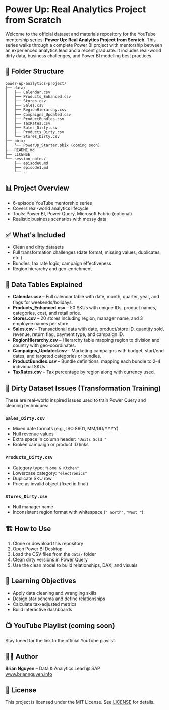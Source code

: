 
# Power Up: Real Analytics Project from Scratch

Welcome to the official dataset and materials repository for the YouTube mentorship series: **Power Up: Real Analytics Project from Scratch**. This series walks through a complete Power BI project with mentorship between an experienced analytics lead and a recent graduate. It includes real-world dirty data, business challenges, and Power BI modeling best practices.

## 📂 Folder Structure
```
power-up-analytics-project/
├── data/
│   ├── Calendar.csv
│   ├── Products_Enhanced.csv
│   ├── Stores.csv
│   ├── Sales.csv
│   ├── RegionHierarchy.csv
│   ├── Campaigns_Updated.csv
│   ├── ProductBundles.csv
│   ├── TaxRates.csv
│   ├── Sales_Dirty.csv
│   ├── Products_Dirty.csv
│   └── Stores_Dirty.csv
├── pbix/
│   └── PowerUp_Starter.pbix (coming soon)
├── README.md
├── LICENSE
└── session_notes/
    ├── episode0.md
    ├── episode1.md
    └── ...
```

## 📊 Project Overview
- 6-episode YouTube mentorship series
- Covers real-world analytics lifecycle
- Tools: Power BI, Power Query, Microsoft Fabric (optional)
- Realistic business scenarios with messy data

## ✅ What's Included
- Clean and dirty datasets
- Full transformation challenges (date format, missing values, duplicates, etc.)
- Bundles, tax rate logic, campaign effectiveness
- Region hierarchy and geo-enrichment

## 📁 Data Tables Explained
- **Calendar.csv** – Full calendar table with date, month, quarter, year, and flags for weekends/holidays.
- **Products_Enhanced.csv** – 50 SKUs with unique IDs, product names, categories, cost, and retail price.
- **Stores.csv** – 20 stores including region, manager name, and 3 employee names per store.
- **Sales.csv** – Transactional data with date, product/store ID, quantity sold, revenue, return flag, payment type, and campaign ID.
- **RegionHierarchy.csv** – Hierarchy table mapping region to division and country with geo-coordinates.
- **Campaigns_Updated.csv** – Marketing campaigns with budget, start/end dates, and targeted categories or bundles.
- **ProductBundles.csv** – Bundle definitions, mapping each bundle to 2–4 individual SKUs.
- **TaxRates.csv** – Tax percentage by region along with currency used.

## 🧪 Dirty Dataset Issues (Transformation Training)
These are real-world inspired issues used to train Power Query and cleaning techniques:

### `Sales_Dirty.csv`
- Mixed date formats (e.g., ISO 8601, MM/DD/YYYY)
- Null revenue values
- Extra space in column header: `"Units Sold "`
- Broken campaign or product ID links

### `Products_Dirty.csv`
- Category typo: `"Home & Ktchen"`
- Lowercase category: `"electronics"`
- Duplicate SKU row
- Price as invalid object (fixed in final)

### `Stores_Dirty.csv`
- Null manager name
- Inconsistent region format with whitespace (`" north"`, `"West "`)

## 🏗️ How to Use
1. Clone or download this repository
2. Open Power BI Desktop
3. Load the CSV files from the `data/` folder
4. Clean dirty versions in Power Query
5. Use the clean model to build relationships, DAX, and visuals

## 🎯 Learning Objectives
- Apply data cleaning and wrangling skills
- Design star schema and define relationships
- Calculate tax-adjusted metrics
- Build interactive dashboards

## 📺 YouTube Playlist (coming soon)
Stay tuned for the link to the official YouTube playlist.

## 🧑‍💻 Author
**Brian Nguyen** – Data & Analytics Lead @ SAP  
www.briannguyen.info

## 📜 License
This project is licensed under the MIT License. See [LICENSE](./LICENSE) for details.
